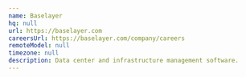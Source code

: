 ```yaml
---
name: Baselayer
hq: null
url: https://baselayer.com
careersUrl: https://baselayer.com/company/careers
remoteModel: null
timezone: null
description: Data center and infrastructure management software.
---
```

